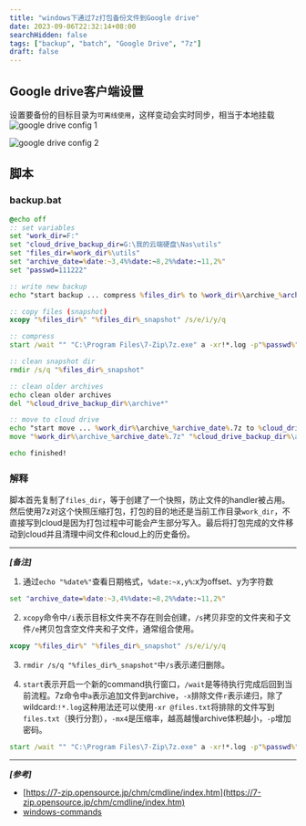 ```yaml
---
title: "windows下通过7z打包备份文件到Google drive"
date: 2023-09-06T22:32:14+08:00
searchHidden: false
tags: ["backup", "batch", "Google Drive", "7z"]
draft: false
---
```

## Google drive客户端设置
设置要备份的目标目录为`可离线使用`，这样变动会实时同步，相当于本地挂载
![google drive config 1](/images/win_bat_backup_to_gcloud/scrshot01.png)

![google drive config 2](/images/win_bat_backup_to_gcloud/scrshot02.png)

## 脚本
### backup.bat
```bat
@echo off
:: set variables
set "work_dir=F:"
set "cloud_drive_backup_dir=G:\我的云端硬盘\Nas\utils"
set "files_dir=%work_dir%\utils"
set "archive_date=%date:~3,4%%date:~8,2%%date:~11,2%"
set "passwd=111222"

:: write new backup
echo "start backup ... compress %files_dir% to %work_dir%\archive_%archive_date%.7z"

:: copy files (snapshot)
xcopy "%files_dir%" "%files_dir%_snapshot" /s/e/i/y/q

:: compress
start /wait "" "C:\Program Files\7-Zip\7z.exe" a -xr!*.log -p"%passwd%" -t7z -mx4 "%work_dir%\archive_%archive_date%.7z" "%files_dir%_snapshot"

:: clean snapshot dir
rmdir /s/q "%files_dir%_snapshot"

:: clean older archives
echo clean older archives
del "%cloud_drive_backup_dir%\archive*"

:: move to cloud drive
echo "start move ... %work_dir%\archive_%archive_date%.7z to %cloud_drive_backup_dir%\archive_%archive_date%.7z"
move "%work_dir%\archive_%archive_date%.7z" "%cloud_drive_backup_dir%\archive_%archive_date%.7z"

echo finished!
```

### 解释
脚本首先复制了`files_dir`，等于创建了一个快照，防止文件的handler被占用。然后使用7z对这个快照压缩打包，打包的目的地还是当前工作目录`work_dir`，不直接写到cloud是因为打包过程中可能会产生部分写入。最后将打包完成的文件移动到cloud并且清理中间文件和cloud上的历史备份。

--- 

***[备注]***

1. 通过`echo "%date%"`查看日期格式，`%date:~x,y%`:x为offset、y为字符数
```bat
set "archive_date=%date:~3,4%%date:~8,2%%date:~11,2%"
```

2. `xcopy`命令中`/i`表示目标文件夹不存在则会创建，`/s`拷贝非空的文件夹和子文件`/e`拷贝包含空文件夹和子文件，通常组合使用。
```bat
xcopy "%files_dir%" "%files_dir%_snapshot" /s/e/i/y/q
```

3. `rmdir /s/q "%files_dir%_snapshot"`中`/s`表示递归删除。
   
4. `start`表示开启一个新的command执行窗口，`/wait`是等待执行完成后回到当前流程。7z命令中`a`表示追加文件到archive，`-x`排除文件`r`表示递归，除了wildcard:`!*.log`这种用法还可以使用`-xr @files.txt`将排除的文件写到`files.txt`（换行分割），`-mx4`是压缩率，越高越慢archive体积越小，`-p`增加密码。

```bat
start /wait "" "C:\Program Files\7-Zip\7z.exe" a -xr!*.log -p"%passwd%" -t7z -mx4 "%work_dir%\archive_%archive_date%.7z" "%files_dir%_snapshot"
```
---

***[参考]***

- [https://7-zip.opensource.jp/chm/cmdline/index.htm](https://7-zip.opensource.jp/chm/cmdline/index.htm)
- [windows-commands](https://learn.microsoft.com/en-us/windows-server/administration/windows-commands)

